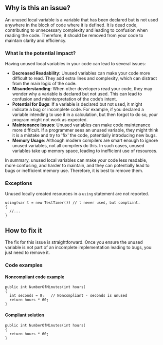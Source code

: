 ## Why is this an issue?

An unused local variable is a variable that has been declared but is not used anywhere in the block of code where it is defined. It is dead code,
contributing to unnecessary complexity and leading to confusion when reading the code. Therefore, it should be removed from your code to maintain
clarity and efficiency.

### What is the potential impact?

Having unused local variables in your code can lead to several issues:

-  **Decreased Readability**: Unused variables can make your code more difficult to read. They add extra lines and complexity, which
  can distract from the main logic of the code.
-  **Misunderstanding**: When other developers read your code, they may wonder why a variable is declared but not used. This can lead
  to confusion and misinterpretation of the code’s intent.
-  **Potential for Bugs**: If a variable is declared but not used, it might indicate a bug or incomplete code. For example, if you
  declared a variable intending to use it in a calculation, but then forgot to do so, your program might not work as expected.
-  **Maintenance Issues**: Unused variables can make code maintenance more difficult. If a programmer sees an unused variable, they
  might think it is a mistake and try to 'fix' the code, potentially introducing new bugs.
-  **Memory Usage**: Although modern compilers are smart enough to ignore unused variables, not all compilers do this. In such cases,
  unused variables take up memory space, leading to inefficient use of resources.

In summary, unused local variables can make your code less readable, more confusing, and harder to maintain, and they can potentially lead to bugs
or inefficient memory use. Therefore, it is best to remove them.

### Exceptions

Unused locally created resources in a `using` statement are not reported.

    using(var t = new TestTimer()) // t never used, but compliant.
    {
      //...
    }

## How to fix it

The fix for this issue is straightforward. Once you ensure the unused variable is not part of an incomplete implementation leading to bugs, you
just need to remove it.

### Code examples

#### Noncompliant code example

    public int NumberOfMinutes(int hours)
    {
      int seconds = 0;   // Noncompliant - seconds is unused
      return hours * 60;
    }

#### Compliant solution

    public int NumberOfMinutes(int hours)
    {
      return hours * 60;
    }